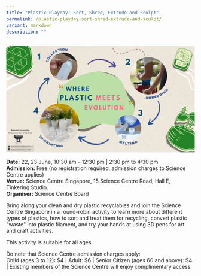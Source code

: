 ```yaml
---
title: "Plastic Playday: Sort, Shred, Extrude and Sculpt"
permalink: /plastic-playday-sort-shred-extrude-and-sculpt/
variant: markdown
description: ""
---
```

![Plastic Playday](/images/Initiatives/Plastic_Playday___SC.png)

**Date:** 22, 23 June, 10:30 am – 12:30 pm | 2:30 pm to 4:30 pm<br>
**Admission:** Free (no registration required, admission charges to Science Centre applies)<br>
**Venue:** Science Centre Singapore, 15 Science Centre Road, Hall E, Tinkering Studio.<br>
**Organiser:** Science Centre Board

Bring along your clean and dry plastic recyclables and join the Science Centre Singapore in a round-robin activity to learn more about different types of plastics, how to sort and treat them for recycling, convert plastic "waste" into plastic filament, and try your hands at using 3D pens for art and craft activities. &nbsp;

This activity is suitable for all ages. <br>

Do note that Science Centre admission charges apply:<br>
Child (ages 3 to 12): $4 | Adult: $6 | Senior Citizen (ages 60 and above): $4 | Existing members of the Science Centre will enjoy complimentary access.